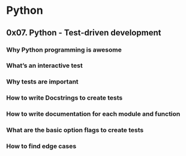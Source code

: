 # Python
## 0x07. Python - Test-driven development
### Why Python programming is awesome
### What’s an interactive test
### Why tests are important
### How to write Docstrings to create tests
### How to write documentation for each module and function
### What are the basic option flags to create tests
### How to find edge cases
